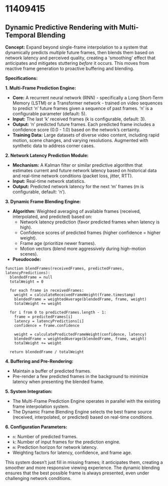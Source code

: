 # 11409415

## Dynamic Predictive Rendering with Multi-Temporal Blending

**Concept:** Expand beyond single-frame interpolation to a system that dynamically predicts *multiple* future frames, then blends them based on network latency and perceived quality, creating a 'smoothing' effect that anticipates and mitigates stuttering *before* it occurs. This moves from reactive frame generation to proactive buffering and blending.

**Specifications:**

**1. Multi-Frame Prediction Engine:**

*   **Core:**  A recurrent neural network (RNN) - specifically a Long Short-Term Memory (LSTM) or a Transformer network - trained on video sequences to predict ‘n’ future frames given a sequence of past frames. ‘n’ is a configurable parameter (default: 5).
*   **Input:** The last ‘k’ received frames (k is configurable, default: 3).
*   **Output:**  ‘n’ predicted future frames. Each predicted frame includes a confidence score (0.0 - 1.0) based on the network’s certainty.
*   **Training Data:**  Large datasets of diverse video content, including rapid motion, scene changes, and varying resolutions. Augmented with synthetic data to address corner cases.

**2. Network Latency Prediction Module:**

*   **Mechanism:** A Kalman filter or similar predictive algorithm that estimates current and future network latency based on historical data and real-time network conditions (packet loss, jitter, RTT).
*   **Input:** Real-time network statistics.
*   **Output:** Predicted network latency for the next ‘m’ frames (m is configurable, default: ‘n’).

**3. Dynamic Frame Blending Engine:**

*   **Algorithm:** Weighted averaging of available frames (received, interpolated, and predicted) based on:
    *   Network latency prediction (favor predicted frames when latency is high).
    *   Confidence scores of predicted frames (higher confidence = higher weight).
    *   Frame age (prioritize newer frames).
    *   Motion vectors (blend more aggressively during high-motion scenes).
*   **Pseudocode:**

```
function blendFrames(receivedFrames, predictedFrames, latencyPredictions):
  blendedFrame = null
  totalWeight = 0

  for each frame in receivedFrames:
    weight = calculateReceivedFrameWeight(frame.timestamp)
    blendedFrame = weightedAverage(blendedFrame, frame, weight)
    totalWeight += weight

  for i from 0 to predictedFrames.length - 1:
    frame = predictedFrames[i]
    latency = latencyPredictions[i]
    confidence = frame.confidence

    weight = calculatePredictedFrameWeight(confidence, latency)
    blendedFrame = weightedAverage(blendedFrame, frame, weight)
    totalWeight += weight

  return blendedFrame / totalWeight
```

**4. Buffering and Pre-Rendering:**

*   Maintain a buffer of predicted frames.
*   Pre-render a few predicted frames in the background to minimize latency when presenting the blended frame.

**5. System Integration:**

*   The Multi-Frame Prediction Engine operates in parallel with the existing frame interpolation system.
*   The Dynamic Frame Blending Engine selects the best frame source (received, interpolated, or predicted) based on real-time conditions.

**6. Configuration Parameters:**

*   `n`: Number of predicted frames.
*   `k`: Number of input frames for the prediction engine.
*   `m`: Prediction horizon for network latency.
*   Weighting factors for latency, confidence, and frame age.



This system doesn’t just fill in missing frames; it anticipates them, creating a smoother and more responsive viewing experience. The dynamic blending ensures that the best possible frame is always presented, even under challenging network conditions.